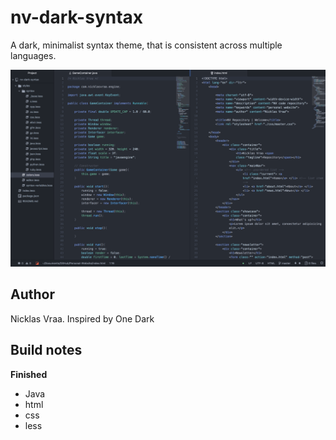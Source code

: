 # nv-dark-syntax
A dark, minimalist syntax theme, that is consistent across multiple languages.

![nv-dark-syntax](https://github.com/NicklasVraa/nv-dark-syntax/blob/master/example.png?raw=true)

## Author
Nicklas Vraa. Inspired by One Dark

## Build notes
**Finished**
- Java
- html
- css
- less

